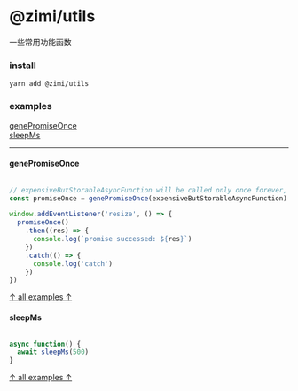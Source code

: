 # @zimi/utils

一些常用功能函数

### install
```
yarn add @zimi/utils
```

### examples

[genePromiseOnce](#genePromiseOnce)    
[sleepMs](#sleepMs)    

---

#### genePromiseOnce

``` typescript

// expensiveButStorableAsyncFunction will be called only once forever, unless rejected
const promiseOnce = genePromiseOnce(expensiveButStorableAsyncFunction)

window.addEventListener('resize', () => {
  promiseOnce()
    .then((res) => {
      console.log(`promise successed: ${res}`)
    })
    .catch(() => {
      console.log('catch')
    })
})


```
[↑ all examples ↑](#examples)

#### sleepMs

``` typescript

async function() {
  await sleepMs(500)
}

```
[↑ all examples ↑](#examples)
